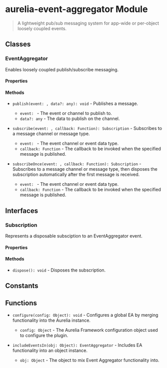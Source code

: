 # aurelia-event-aggregator Module

> A lightweight pub/sub messaging system for app-wide or per-object loosely coupled events.

## Classes


### EventAggregator

Enables loosely coupled publish/subscribe messaging.

#### Properties


#### Methods


* `publish(event: , data?: any): void` - Publishes a message.
  * `event: ` - The event or channel to publish to.
  * `data?: any` - The data to publish on the channel.



* `subscribe(event: , callback: Function): Subscription` - Subscribes to a message channel or message type.
  * `event: ` - The event channel or event data type.
  * `callback: Function` - The callback to be invoked when the specified message is published.



* `subscribeOnce(event: , callback: Function): Subscription` - Subscribes to a message channel or message type, then disposes the subscription automatically after the first message is received.
  * `event: ` - The event channel or event data type.
  * `callback: Function` - The callback to be invoked when the specified message is published.




## Interfaces


### Subscription

Represents a disposable subsciption to an EventAggregator event.

#### Properties


#### Methods


* `dispose(): void` - Disposes the subscription.



## Constants


## Functions


* `configure(config: Object): void` - Configures a global EA by merging functionality into the Aurelia instance.
  * `config: Object` - The Aurelia Framework configuration object used to configure the plugin.



* `includeEventsIn(obj: Object): EventAggregator` - Includes EA functionality into an object instance.
  * `obj: Object` - The object to mix Event Aggregator functionality into.


